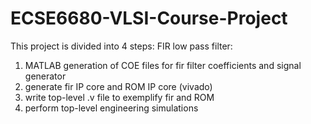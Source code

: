# ECSE6680-VLSI-Course-Project
This project is divided into 4 steps:
FIR low pass filter:
1. MATLAB generation of COE files for fir filter coefficients and signal generator
2. generate fir IP core and ROM IP core (vivado)
3. write top-level .v file to exemplify fir and ROM
4. perform top-level engineering simulations
